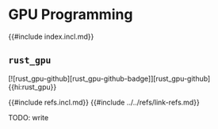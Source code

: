 # GPU Programming

{{#include index.incl.md}}

## `rust_gpu`

[![rust_gpu-github][rust_gpu-github-badge]][rust_gpu-github]{{hi:rust_gpu}}

{{#include refs.incl.md}}
{{#include ../../refs/link-refs.md}}

<div class="hidden">
TODO: write
</div>
